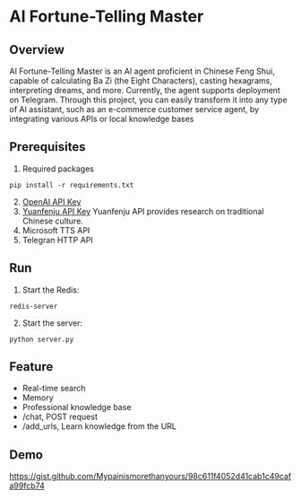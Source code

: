 # AI Fortune-Telling Master
## Overview
AI Fortune-Telling Master is an AI agent proficient in Chinese Feng Shui, capable of calculating Ba Zi (the Eight Characters), casting hexagrams, interpreting dreams, and more. Currently, the agent supports deployment on Telegram.
Through this project, you can easily transform it into any type of AI assistant, such as an e-commerce customer service agent, by integrating various APIs or local knowledge bases

## Prerequisites
1. Required packages
```shell
pip install -r requirements.txt
```
2. [OpenAI API Key](https://openai.com/blog/openai-api)
3. [Yuanfenju API Key](https://doc.yuanfenju.com/overview/index.html)
Yuanfenju API provides research on traditional Chinese culture.
4. Microsoft TTS API
5. Telegran HTTP API

## Run
1. Start the Redis:
```shell
redis-server
```
2. Start the server:
```shell
python server.py
```

## Feature
* Real-time search
* Memory
* Professional knowledge base
* /chat, POST request
* /add_urls, Learn knowledge from the URL

## Demo
https://gist.github.com/Mypainismorethanyours/98c611f4052d41cab1c49cafa99fcb74
